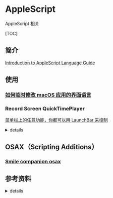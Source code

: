 # AppleScript

AppleScript 相关

[TOC]

## 简介


[Introduction to AppleScript Language Guide](https://developer.apple.com/library/archive/documentation/AppleScript/Conceptual/AppleScriptLangGuide/introduction/ASLR_intro.html#//apple_ref/doc/uid/TP40000983-CH208-SW1)


## 使用

### [如何临时修改 macOS 应用的界面语言](https://sspai.com/post/44536)

### Record Screen QuickTimePlayer
[菜单栏上的任意功能，你都可以用 LaunchBar 来控制](https://sspai.com/post/39282)

<details>
<summary>details</summary>

```applescript
activate application "QuickTime Player"
tell application "System Events"
    tell process "QuickTime Player"
        set frontmost to true
        # 选择菜单栏上的文件「菜单」中的「新建屏幕录制」
        click menu item "新建屏幕录制" of menu "文件" of menu bar 1
        # 等待「屏幕录制」窗口出现
        repeat until exists window "屏幕录制"
        end repeat
        # 按下空格键
        tell application "System Events" to keystroke " "
    end tell
end tell
```

</details>

## OSAX（Scripting Additions）

### [Smile companion osax](http://www.satimage.fr/software/en/downloads/downloads_companion_osaxen.html)


## 参考资料

<details>
<summary>details</summary>

### [Toggle Night Shift](https://forum.keyboardmaestro.com/t/toggle-night-shift/11175)


### [Toggle dark mode](https://forum.keyboardmaestro.com/t/keyboard-maestro-8-2-4-toggle-dark-mode-macro/12524)

### [手把手教你用 AppleScript 模拟鼠标键盘操作，实现 macOS 系统的自动化操作 - 少数派](https://sspai.com/post/43758)

### [Mac OS X巧用AppleScript 制作网络位置切换自动化脚本（自动配置PAC 文件） | DeveWork](https://devework.com/automatic-proxy-configuration-pac-applescript.html)


### [教程《一键切换声音输出》音箱耳机声卡切换](https://bbs.feng.com/read-htm-tid-10060724.html)


### [使用 AppleScript、Tags 和 Alfred 重新打造文件管理和搜索系统 - 少数派](https://sspai.com/post/42859)


### [AppleScript 入门：探索 macOS 自动化 - 少数派](https://sspai.com/post/46912?from=pricetag)



### [Mac AppleScript 自动完成按键](https://www.cnblogs.com/ficow/p/5574882.html)



### [Complete list of AppleScript key codes](https://eastmanreference.com/complete-list-of-applescript-key-codes)



### [关于AppleScript一些记录](https://bukkake.iteye.com/blog/828322)



### [AppleScript入门](https://www.cnblogs.com/whyandinside/archive/2013/05/01/3052767.html)



### [AppleScript for Python Programmers (Comparison Chart), by Aurelio Jargas](https://aurelio.net/articles/applescript-vs-python.html)

</details>


